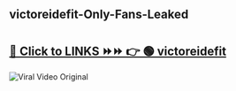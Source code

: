 
 ## victoreidefit-Only-Fans-Leaked

# <h2><a href="https://clipsfans.com/victoreidefit&ref=git">🔗 Click to LINKS ⏩⏩ 👉 🟢 victoreidefit </a></h2>

<a href="https://clipsfans.com/victoreidefit&ref=git" rel="nofollow" data-target="animated-image.originalLink"><img src="https://i.ibb.co.com/xMMVF88/686577567.gif" alt="Viral Video Original" style="max-width: 100%; display: inline-block;" data-target="animated-image.originalImage"></a>
